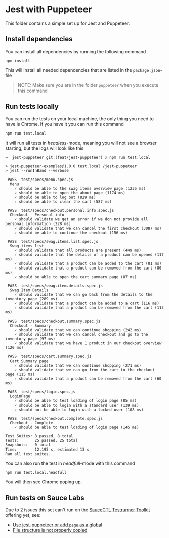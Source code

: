 # Jest with Puppeteer
This folder contains a simple set up for Jest and Puppeteer.

## Install dependencies
You can install all dependencies by running the following command

    npm install
    
This will install all needed dependencies that are listed in the `package.json`-file

> NOTE: Make sure you are in the folder `puppeteer` when you execute this command

## Run tests locally
You can run the tests on your local machine, the only thing you need to have is Chrome. If you have it you can run this command

    npm run test.local

It will run all tests in *headless*-mode, meaning you will not see a browser starting, but the logs will look like this


```log
➜  jest-puppeteer git:(feat/jest-puppeteer) ✗ npm run test.local

> jest-puppeteer-examples@1.0.0 test.local /jest-puppeteer
> jest --runInBand --verbose

 PASS  test/specs/menu.spec.js
  Menu
    ✓ should be able to the swag items overview page (1236 ms)
    ✓ should be able to open the about page (1174 ms)
    ✓ should be able to log out (829 ms)
    ✓ should be able to clear the cart (587 ms)

 PASS  test/specs/checkout.personal.info.spec.js
  Checkout - Personal info
    ✓ should validate we get an error if we don not provide all personal information (228 ms)
    ✓ should validate that we can cancel the first checkout (3087 ms)
    ✓ should be able to continue the checkout (156 ms)

 PASS  test/specs/swag.items.list.spec.js
  Swag items list
    ✓ should validate that all products are present (449 ms)
    ✓ should validate that the details of a product can be opened (117 ms)
    ✓ should validate that a product can be added to the cart (81 ms)
    ✓ should validate that a product can be removed from the cart (80 ms)
    ✓ should be able to open the cart summary page (87 ms)

 PASS  test/specs/swag.item.details.spec.js
  Swag Item Details
    ✓ should validate that we can go back from the details to the inventory page (289 ms)
    ✓ should validate that a product can be added to a cart (116 ms)
    ✓ should validate that a product can be removed from the cart (113 ms)

 PASS  test/specs/checkout.summary.spec.js
  Checkout - Summary
    ✓ should validate that we can continue shopping (242 ms)
    ✓ should validate that we can cancel checkout and go to the inventory page (97 ms)
    ✓ should validate that we have 1 product in our checkout overview (120 ms)

 PASS  test/specs/cart.summary.spec.js
  Cart Summary page
    ✓ should validate that we can continue shopping (271 ms)
    ✓ should validate that we can go from the cart to the checkout page (115 ms)
    ✓ should validate that a product can be removed from the cart (60 ms)

 PASS  test/specs/login.spec.js
  LoginPage
    ✓ should be able to test loading of login page (85 ms)
    ✓ should be able to login with a standard user (139 ms)
    ✓ should not be able to login with a locked user (108 ms)

 PASS  test/specs/checkout.complete.spec.js
  Checkout - Complete
    ✓ should be able to test loading of login page (145 ms)

Test Suites: 8 passed, 8 total
Tests:       25 passed, 25 total
Snapshots:   0 total
Time:        12.195 s, estimated 13 s
Ran all test suites.
```

You can also run the test in *headfull*-mode with this command

    npm run test.local.headfull
    
You will then see Chrome poping up.

## Run tests on Sauce Labs
Due to 2 issues this set can't run on the [SauceCTL Testrunner Toolkit](https://github.com/saucelabs/testrunner-toolkit) offering yet, see:
- [Use jest-puppeteer or add `page` as a global](https://github.com/saucelabs/testrunner-toolkit/issues/)
- [File structure is not properly copied](https://github.com/saucelabs/testrunner-toolkit/issues/13)

